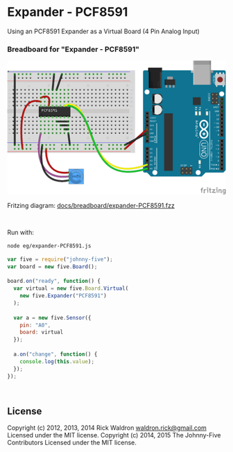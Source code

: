 <!--remove-start-->

# Expander - PCF8591


Using an PCF8591 Expander as a Virtual Board (4 Pin Analog Input)



### Breadboard for "Expander - PCF8591"



![docs/breadboard/expander-PCF8591.png](breadboard/expander-PCF8591.png)<br>

Fritzing diagram: [docs/breadboard/expander-PCF8591.fzz](breadboard/expander-PCF8591.fzz)

&nbsp;



Run with:
```bash
node eg/expander-PCF8591.js
```

<!--remove-end-->

```javascript
var five = require("johnny-five");
var board = new five.Board();

board.on("ready", function() {
  var virtual = new five.Board.Virtual(
    new five.Expander("PCF8591")
  );

  var a = new five.Sensor({
    pin: "A0",
    board: virtual
  });

  a.on("change", function() {
    console.log(this.value);
  });
});

```








&nbsp;

<!--remove-start-->

## License
Copyright (c) 2012, 2013, 2014 Rick Waldron <waldron.rick@gmail.com>
Licensed under the MIT license.
Copyright (c) 2014, 2015 The Johnny-Five Contributors
Licensed under the MIT license.

<!--remove-end-->
